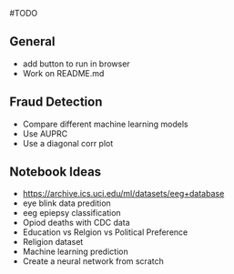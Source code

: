 #TODO

## General
- add button to run in browser
- Work on README.md

## Fraud Detection
- Compare different machine learning models
- Use AUPRC
- Use a diagonal corr plot

## Notebook Ideas
- https://archive.ics.uci.edu/ml/datasets/eeg+database
- eye blink data predition
- eeg epiepsy classification
- Opiod deaths with CDC data
- Education vs Relgion vs Political Preference
- Religion dataset
- Machine learning prediction
- Create a neural network from scratch
